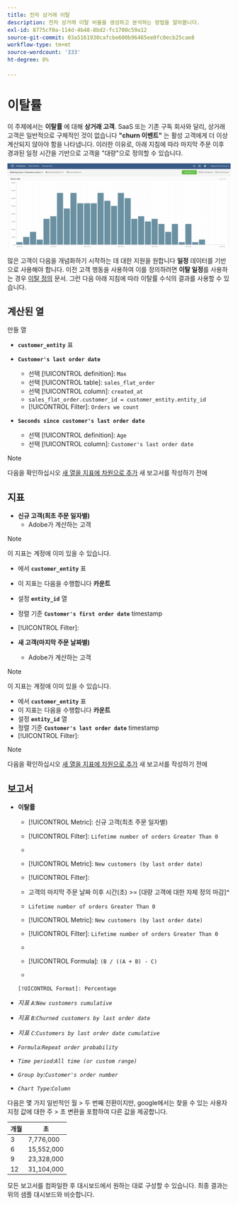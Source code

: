 ```yaml
---
title: 전자 상거래 이탈
description: 전자 상거래 이탈 비율을 생성하고 분석하는 방법을 알아봅니다.
exl-id: 8775cf0a-114d-4b48-8bd2-fc1700c59a12
source-git-commit: 03a5161930cafcbe600b96465ee0fc0ecb25cae8
workflow-type: tm+mt
source-wordcount: '333'
ht-degree: 0%

---
```


# 이탈률

이 주제에서는 **이탈률** 에 대해 **상거래 고객**. SaaS 또는 기존 구독 회사와 달리, 상거래 고객은 일반적으로 구체적인 것이 없습니다 **&quot;churn 이벤트&quot;** 는 활성 고객에게 더 이상 계산되지 않아야 함을 나타냅니다. 이러한 이유로, 아래 지침에 따라 마지막 주문 이후 경과된 일정 시간을 기반으로 고객을 &quot;대량&quot;으로 정의할 수 있습니다.

![](../../assets/Churn_rate_image.png)

많은 고객이 다음을 개념화하기 시작하는 데 대한 지원을 원합니다 **일정** 데이터를 기반으로 사용해야 합니다. 이전 고객 행동을 사용하여 이를 정의하려면 **이탈 일정**&#x200B;를 사용하는 경우 [이탈 정의](../analysis/define-cust-churn.md) 문서. 그런 다음 아래 지침에 따라 이탈률 수식의 결과를 사용할 수 있습니다.

## 계산된 열

만들 열

* **`customer_entity`** 표
* **`Customer's last order date`**
   * 선택 [!UICONTROL definition]: `Max`
   * 선택 [!UICONTROL table]: `sales_flat_order`
   * 선택 [!UICONTROL column]: `created_at`
   * `sales_flat_order.customer_id = customer_entity.entity_id`
   * [!UICONTROL Filter]: `Orders we count`

* **`Seconds since customer's last order date`**
   * 선택 [!UICONTROL definition]: `Age`
   * 선택 [!UICONTROL column]: `Customer's last order date`

>[!NOTE]
>
>다음을 확인하십시오 [새 열을 지표에 차원으로 추가](../data-warehouse-mgr/manage-data-dimensions-metrics.md) 새 보고서를 작성하기 전에

## 지표

* **신규 고객(최초 주문 일자별)**
   * Adobe가 계산하는 고객

>[!NOTE]
>
>이 지표는 계정에 이미 있을 수 있습니다.

* 에서 **`customer_entity`** 표
* 이 지표는 다음을 수행합니다 **카운트**
* 설정 **`entity_id`** 열
* 정렬 기준 **`Customer's first order date`** timestamp
* [!UICONTROL Filter]:

* **새 고객(마지막 주문 날짜별)**
   * Adobe가 계산하는 고객

>[!NOTE]
>
>이 지표는 계정에 이미 있을 수 있습니다.

* 에서 **`customer_entity`** 표
* 이 지표는 다음을 수행합니다 **카운트**
* 설정 **`entity_id`** 열
* 정렬 기준 **`Customer's last order date`** timestamp
* [!UICONTROL Filter]:

>[!NOTE]
>
>다음을 확인하십시오 [새 열을 지표에 차원으로 추가](../data-warehouse-mgr/manage-data-dimensions-metrics.md) 새 보고서를 작성하기 전에

## 보고서

* **이탈률**
   * [!UICONTROL Metric]: 신규 고객(최초 주문 일자별)
   * [!UICONTROL Filter]: `Lifetime number of orders Greater Than 0`
   * 
      [!UICONTROL Perspective]: `Cumulative`
   * [!UICONTROL Metric]: `New customers (by last order date)`
   * [!UICONTROL Filter]:
   * 고객의 마지막 주문 날짜 이후 시간(초) >= [대량 고객에 대한 자체 정의 마감&#x200B;]**`^`**
   * `Lifetime number of orders Greater Than 0`

   * [!UICONTROL Metric]: `New customers (by last order date)`
   * [!UICONTROL Filter]: `Lifetime number of orders Greater Than 0`
   * 
      [!UICONTROL Perspective]: Cumulative
   * [!UICONTROL Formula]: `(B / ((A + B) - C)`
   * 

      [!UICONTROL Format]: Percentage

* *지표 `A`:`New customers cumulative`*
* *지표 `B`:`Churned customers by last order date`*
* *지표 `C`:`Customers by last order date cumulative`*
* *`Formula`:`Repeat order probability`*
* *`Time period`:`All time (or custom range)`*
* *`Group by`:`Customer's order number`*
* *`Chart Type`:`Column`*

다음은 몇 가지 일반적인 월 > 두 번째 전환이지만, google에서는 찾을 수 있는 사용자 지정 값에 대한 주 > 초 변환을 포함하여 다른 값을 제공합니다.

| **개월** | **초** |
|---|---|
| 3 | 7,776,000 |
| 6 | 15,552,000 |
| 9 | 23,328,000 |
| 12 | 31,104,000 |

모든 보고서를 컴파일한 후 대시보드에서 원하는 대로 구성할 수 있습니다. 최종 결과는 위의 샘플 대시보드와 비슷합니다.
